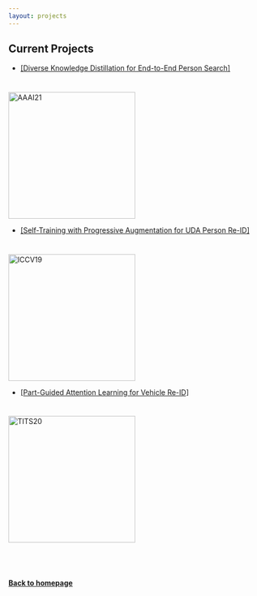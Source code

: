 ```yaml
---
layout: projects
---
```


## Current Projects

<!-- - <div> <strong>Diverse Knowledge Distillation for End-to-End Person Search</strong><br />
<strong>Xinyu Zhang</strong>, Xinlong Wang, Jia-Wang Bian, Chunhua Shen and Mingyu You <br />
AAAI, 2021
<a href='https://arxiv.org/abs/2012.11187'>[PDF]</a>
<a href='https://github.com/zhangxinyu-xyz/DKD-PersonSearch'>[Code]</a> -->
- <a href='DKD-Person-Search'>[Diverse Knowledge Distillation for End-to-End Person Search]
<br />
<img src="https://zhangxinyu-xyz.github.io/papers/AAAI21.png" width="250" alt="AAAI21" style="padding-top:1.5%"> 
<br />

- <a href='https://openaccess.thecvf.com/content_ICCV_2019/papers/Zhang_Self-Training_With_Progressive_Augmentation_for_Unsupervised_Cross-Domain_Person_Re-Identification_ICCV_2019_paper.pdf'>[Self-Training with Progressive Augmentation for UDA Person Re-ID]
<br />
<img src="https://zhangxinyu-xyz.github.io/papers/ICCV19.png" width="250" alt="ICCV19" style="padding-top:1.5%">
<br />

- <a href='https://arxiv.org/abs/1909.06023v3'>[Part-Guided Attention Learning for Vehicle Re-ID]
<br />
<img src="https://zhangxinyu-xyz.github.io/papers/TITS20.png" width="250" alt="TITS20" style="padding-top:1.5%">



<br />
<br />
<br />
<br />
<!-- _yay_ -->

#### [Back to homepage](../)
